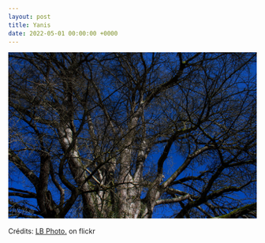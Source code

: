 ```yaml
---
layout: post
title: Yanis
date: 2022-05-01 00:00:00 +0000
---
```


![Yanis](/images/2022-05-01.jpg)

Crédits: [LB Photo.](https://www.flickr.com/people/lucbarre/) on flickr
